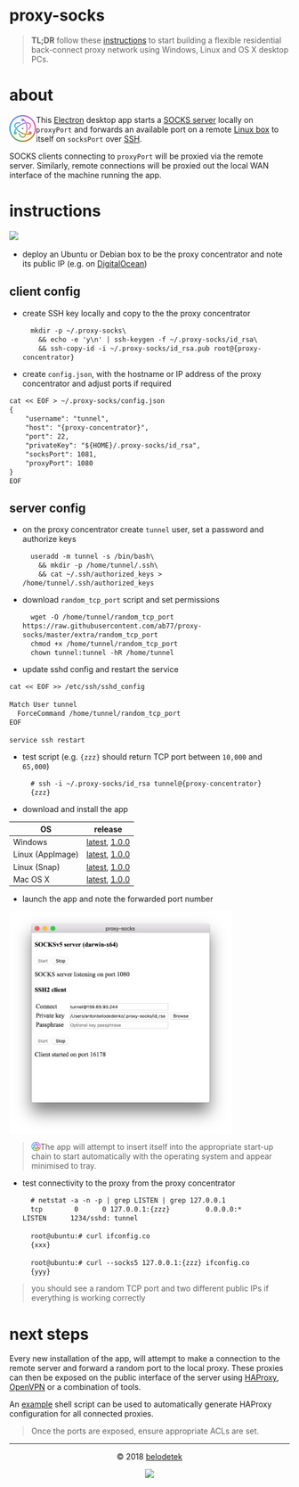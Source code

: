 # proxy-socks

> **TL;DR** follow these [instructions](#instructions) to start building a flexible residential back-connect proxy network using Windows, Linux and OS X desktop PCs.

# about

<img align="left" src="https://raw.githubusercontent.com/ab77/proxy-socks/master/assets/app-icon/png/48.png">  This [Electron](https://electronjs.org/) desktop app starts a [SOCKS server](https://github.com/mscdex/socksv5) locally on `proxyPort` and forwards an available port on a remote [Linux box](#server-config) to itself on `socksPort` over [SSH](https://github.com/mscdex/ssh2).

SOCKS clients connecting to `proxyPort` will be proxied via the remote server. Similarly, remote connections will be proxied out the local WAN interface of the machine running the app.

# instructions

<p align="left"><a href="https://m.do.co/c/937b01397c94" target="_blank"><img src="https://raw.githubusercontent.com/ab77/netflix-proxy/master/static/digitalocean.png" width="300"></a></p>

* deploy an Ubuntu or Debian box to be the proxy concentrator and note its public IP (e.g. on [DigitalOcean](https://m.do.co/c/937b01397c94))

## client config
* create SSH key locally and copy to the the proxy concentrator

        mkdir -p ~/.proxy-socks\
          && echo -e 'y\n' | ssh-keygen -f ~/.proxy-socks/id_rsa\
          && ssh-copy-id -i ~/.proxy-socks/id_rsa.pub root@{proxy-concentrator}

* create `config.json`, with the hostname or IP address of the proxy concentrator and adjust ports if required

```
cat << EOF > ~/.proxy-socks/config.json
{
    "username": "tunnel",
    "host": "{proxy-concentrator}",
    "port": 22,
    "privateKey": "${HOME}/.proxy-socks/id_rsa",
    "socksPort": 1081,
    "proxyPort": 1080
}
EOF
```

## server config
* on the proxy concentrator create `tunnel` user, set a password and authorize keys

        useradd -m tunnel -s /bin/bash\
          && mkdir -p /home/tunnel/.ssh\
          && cat ~/.ssh/authorized_keys > /home/tunnel/.ssh/authorized_keys

* download `random_tcp_port` script and set permissions

        wget -O /home/tunnel/random_tcp_port https://raw.githubusercontent.com/ab77/proxy-socks/master/extra/random_tcp_port
        chmod +x /home/tunnel/random_tcp_port
        chown tunnel:tunnel -hR /home/tunnel

* update sshd config and restart the service

```
cat << EOF >> /etc/ssh/sshd_config

Match User tunnel
  ForceCommand /home/tunnel/random_tcp_port
EOF

service ssh restart
```

* test script (e.g. `{zzz}` should return TCP port between `10,000` and `65,000`)

        # ssh -i ~/.proxy-socks/id_rsa tunnel@{proxy-concentrator}
        {zzz}

* download and install the app

|OS|release|
|---|---|
|Windows|[latest](https://github.com/ab77/proxy-socks/releases/download/v1.0.0/proxy-socks-setup-1.0.1.exe), [1.0.0](https://github.com/ab77/proxy-socks/releases/download/v1.0.0/proxy-socks-setup-1.0.0.exe)|
|Linux (AppImage)|[latest](https://github.com/ab77/proxy-socks/releases/download/v1.0.0/proxy-socks-1.0.1-x86_64.AppImage), [1.0.0](https://github.com/ab77/proxy-socks/releases/download/v1.0.0/proxy-socks-1.0.0-x86_64.AppImage)|
|Linux (Snap)|[latest](https://github.com/ab77/proxy-socks/releases/download/v1.0.0/proxy-socks_1.0.1_amd64.snap), [1.0.0](https://github.com/ab77/proxy-socks/releases/download/v1.0.0/proxy-socks_1.0.0_amd64.snap)|
|Mac OS X|[latest](https://github.com/ab77/proxy-socks/releases/download/v1.0.0/proxy-socks-1.0.1.dmg), [1.0.0](https://github.com/ab77/proxy-socks/releases/download/v1.0.0/proxy-socks-1.0.0.dmg)|

* launch the app and note the forwarded port number

<img align="center" src="https://raw.githubusercontent.com/ab77/proxy-socks/master/extra/proxy-socks.png" width="400">

> <img align="left" src="https://raw.githubusercontent.com/ab77/proxy-socks/master/assets/app-icon/png/16.png">  The app will attempt to insert itself into the appropriate start-up chain to start automatically with the operating system and appear minimised to tray.

* test connectivity to the proxy from the proxy concentrator

        # netstat -a -n -p | grep LISTEN | grep 127.0.0.1
        tcp        0      0 127.0.0.1:{zzz}         0.0.0.0:*               LISTEN      1234/sshd: tunnel

        root@ubuntu:# curl ifconfig.co
        {xxx}
        
        root@ubuntu:# curl --socks5 127.0.0.1:{zzz} ifconfig.co
        {yyy}

> you should see a random TCP port and two different public IPs if everything is working correctly 

# next steps
Every new installation of the app, will attempt to make a connection to the remote server and forward a random port to the local proxy. These proxies can then be exposed on the public interface of the server using [HAProxy](http://www.haproxy.org/), [OpenVPN](https://openvpn.net/) or a combination of tools.

An [example](https://raw.githubusercontent.com/ab77/proxy-socks/master/extra/update-haproxy) shell script can be used to automatically generate HAProxy configuration for all connected proxies.

> Once the ports are exposed, ensure appropriate ACLs are set.

<hr>
<p align="center">&copy; 2018 <a href="https://anton.belodedenko.me/belodetek/">belodetek</a></p>
<p align="center"><a href="http://anton.belodedenko.me/"><img src="https://avatars2.githubusercontent.com/u/2033996?v=3&s=50"></a></p>
